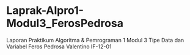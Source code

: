 # Laprak-Alpro1-Modul3_FerosPedrosa
Laporan Praktikum Algoritma &amp; Pemrograman 1 Modul 3 Tipe Data dan Variabel Feros Pedrosa Valentino IF-12-01
